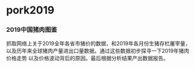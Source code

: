 # pork2019
### 2019中国猪肉图鉴
抓取网络上关于2019全年各省市猪价的数据，和2019年各月份生猪存栏屠宰量，以及历年来全球猪肉产量进出口量数据。通过这些数据初步探寻一下2019年猪肉价格走势
以及价格波动背后的原因。最后根据分析结果产出数据报告。
